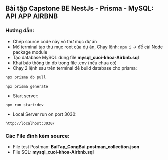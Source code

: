 ## Bài tập Capstone BE NestJs - Prisma - MySQL: API APP AIRBNB

### Hướng dẫn:

- Chép source code này vô thư mục dự án
- Mở terminal tạo thư mục root của dự án, Chạy lệnh: `npm i` -> để cài Node package module
- Tạo database MySQL dùng file **mysql_cuoi-khoa-Airbnb.sql**
- Khai báo thông tin db trong file .env (nếu chưa có)
- Chạy 2 lệnh sau trên terminal để build database cho prisma:

```
npx prisma db pull
```

```
npx prisma generate
```

- Start server:

```
npm run start:dev
```

- Local Server run on port 3030:

```
http://localhost:3030/
```

### Các File đính kèm source:

- File test Postman: **BaiTap_CongBui.postman_collection.json**
- File SQL: **mysql_cuoi-khoa-Airbnb.sql**
